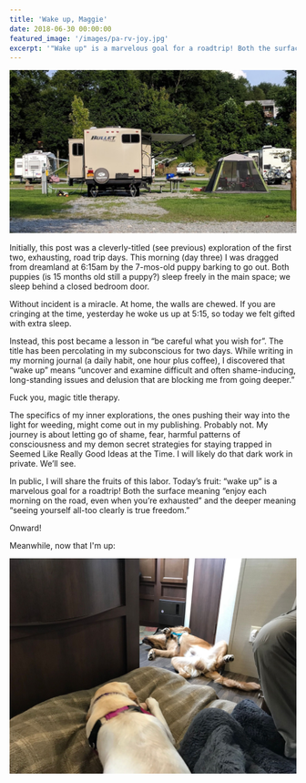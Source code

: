 ```yaml
---
title: 'Wake up, Maggie'
date: 2018-06-30 00:00:00
featured_image: '/images/pa-rv-joy.jpg'
excerpt: '"Wake up" is a marvelous goal for a roadtrip! Both the surface meaning “enjoy each morning on the road, even when you’re exhausted” and the deeper meaning “seeing yourself all-too clearly is true freedom.'
---
```


![](/images/pa-rv-joy-short.jpeg)

Initially, this post was a cleverly-titled (see previous) exploration of the first two, exhausting, road trip days. This morning (day three) I was dragged from dreamland at 6:15am by the 7-mos-old puppy barking to go out. Both puppies (is 15 months old still a puppy?) sleep freely in the main space; we sleep behind a closed bedroom door.

Without incident is a miracle. At home, the walls are chewed. If you are cringing at the time, yesterday he woke us up at 5:15, so today we felt gifted with extra sleep.

Instead, this post became a lesson in “be careful what you wish for”. The title has been percolating in my subconscious for two days. While writing in my morning journal (a daily habit, one hour plus coffee), I discovered that “wake up” means “uncover and examine difficult and often shame-inducing, long-standing issues and delusion that are blocking me from going deeper.”

Fuck you, magic title therapy.

The specifics of my inner explorations, the ones pushing their way into the light for weeding, might come out in my publishing. Probably not. My journey is about letting go of shame, fear, harmful patterns of consciousness and my demon secret strategies for staying trapped in Seemed Like Really Good Ideas at the Time. I will likely do that dark work in private. We’ll see.

In public, I will share the fruits of this labor. Today’s fruit: “wake up” is a marvelous goal for a roadtrip! Both the surface meaning “enjoy each morning on the road, even when you’re exhausted” and the deeper meaning “seeing yourself all-too clearly is true freedom.”

Onward!

Meanwhile, now that I'm up:

![](/images/sleeping-doggos-rv.jpeg)
